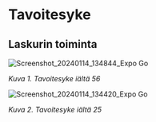 # Tavoitesyke

## Laskurin toiminta 

![Screenshot_20240114_134844_Expo Go](https://github.com/lavia1/Tavoitesyke/assets/127945558/f2f768e6-d89d-4919-a2b7-14bf6554279f)

*Kuva 1. Tavoitesyke iältä 56*


![Screenshot_20240114_134420_Expo Go](https://github.com/lavia1/Tavoitesyke/assets/127945558/fab2c9a6-9bf0-4872-a719-cf12c3fe98e4)

*Kuva 2. Tavoitesyke iältä 25*

